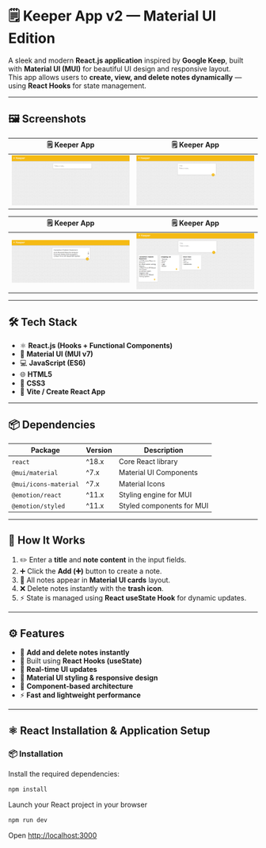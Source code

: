 # 🗒️ Keeper App v2 — Material UI Edition

A sleek and modern **React.js application** inspired by **Google Keep**, built with **Material UI (MUI)** for beautiful UI design and responsive layout.  
This app allows users to **create, view, and delete notes dynamically** — using **React Hooks** for state management.

---

## 🖼️ Screenshots  

| 🗒️ Keeper App | 🗒️ Keeper App |
|----------------|----------------|
| ![Keeper App 1](./imgg/kee1.png) | ![Keeper App 2](./imgg/kee2.png) |

| 🗒️ Keeper App | 🗒️ Keeper App |
|----------------|----------------|
| ![Keeper App 3](./imgg/kee3.png) | ![Keeper App 4](./imgg/kee4.png) |

---

## 🛠️ Tech Stack

- ⚛️ **React.js (Hooks + Functional Components)**
- 🎨 **Material UI (MUI v7)**  
- 💻 **JavaScript (ES6)**  
- 🌐 **HTML5**  
- 🎨 **CSS3**  
- 🚀 **Vite / Create React App**

---

## 📦 Dependencies

| Package | Version | Description |
|----------|----------|-------------|
| `react` | ^18.x | Core React library |
| `@mui/material` | ^7.x | Material UI Components |
| `@mui/icons-material` | ^7.x | Material Icons |
| `@emotion/react` | ^11.x | Styling engine for MUI |
| `@emotion/styled` | ^11.x | Styled components for MUI |

---

## 🧠 How It Works

1. ✏️ Enter a **title** and **note content** in the input fields.  
2. ➕ Click the **Add (➕)** button to create a note.  
3. 📄 All notes appear in **Material UI cards** layout.  
4. ❌ Delete notes instantly with the **trash icon**.  
5. ⚡ State is managed using **React useState Hook** for dynamic updates.  

---

## ⚙️ Features

- 🧩 **Add and delete notes instantly**  
- 🧠 Built using **React Hooks (useState)**  
- 💾 **Real-time UI updates**  
- 🎨 **Material UI styling & responsive design**  
- 🧱 **Component-based architecture**  
- ⚡ **Fast and lightweight performance**

---


## ⚛️ React Installation & Application Setup

### 📦 Installation

Install the required dependencies:
```bash
npm install
```

Launch your React project in your browser
```bash
npm run dev
```
 Open [http://localhost:3000](http://localhost:3000)


